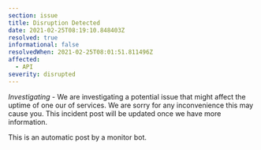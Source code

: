 ```yaml
---
section: issue
title: Disruption Detected
date: 2021-02-25T08:19:10.848403Z
resolved: true
informational: false
resolvedWhen: 2021-02-25T08:01:51.811496Z
affected:
  - API
severity: disrupted
---
```

*Investigating* - We are investigating a potential issue that might affect the uptime of one our of services. We are sorry for any inconvenience this may cause you. This incident post will be updated once we have more information.

This is an automatic post by a monitor bot.
        